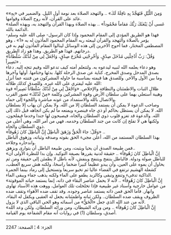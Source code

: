 ------------------------------------------------------------------------

«وَمِنَ اللَّيْلِ فَتَهَجَّدْ بِهِ نافِلَةً لَكَ» .. والتهجد الصلاة بعد نومة أول الليل.
والضمير في «بِهِ» عائد على القرآن، لأنه روح الصلاة وقوامها.  
«عَسى أَنْ يَبْعَثَكَ رَبُّكَ مَقاماً مَحْمُوداً» .. بهذه الصلاة وبهذا القرآن والتهجد به،
وبهذه الصلة الدائمة بالله.  
فهذا هو الطريق المؤدي إلى المقام المحمود وإذا كان الرسول- صلى الله عليه
وسلم- يؤمر بالصلاة والتهجد والقرآن ليبعثه ربه المقام المحمود المأذون له
به «1» ، وهو المصطفى المختار، فما أحوج الآخرين إلى هذه الوسائل لينالوا
المقام المأذون لهم به في درجاتهم. فهذا هو الطريق. وهذا هو زاد الطريق.  
«وَقُلْ: رَبِّ أَدْخِلْنِي مُدْخَلَ صِدْقٍ. وَأَخْرِجْنِي مُخْرَجَ صِدْقٍ، وَاجْعَلْ لِي مِنْ لَدُنْكَ سُلْطاناً
نَصِيراً» .  
وهو دعاء يعلمه الله لنبيه ليدعوه به. ولتتعلم أمته كيف تدعو الله وفيم
تتجه إليه. دعاء بصدق المدخل وصدق المخرج، كناية عن صدق الرحلة كلها. بدئها
وختامها. أولها وآخرها وما بين الأول والآخر. وللصدق هنا قيمته بمناسبة ما
حاوله المشركون من فتنته عما أنزل الله عليه ليفتري على الله غيره. وللصدق
كذلك ظلاله:  
ظلال الثبات والاطمئنان والنظافة والإخلاص. «وَاجْعَلْ لِي مِنْ لَدُنْكَ سُلْطاناً
نَصِيراً» قوة وهيبة أستعلي بهما على سلطان الأرض وقوة المشركين وكلمة «مِنْ
لَدُنْكَ» تصور القرب والاتصال بالله والاستمداد من عونه مباشرة واللجوء إلى
حماه.  
وصاحب الدعوة لا يمكن أن يستمد السلطان إلا من الله. ولا يمكن أن يهاب إلا
بسلطان الله. لا يمكن أن يستظل بحاكم أو ذي جاه فينصره ويمنعه ما لم يكن
اتجاهه قبل ذلك إلى الله. والدعوة قد تغزو قلوب ذوي السلطان والجاه،
فيصبحون لها جندا وخدما فيفلحون، ولكنها هي لا تفلح إن كانت من جند السلطان
وخدمه، فهي من أمر الله، وهي أعلى من ذوي السلطان والجاه.  
«وَقُلْ: جاءَ الْحَقُّ وَزَهَقَ الْباطِلُ إِنَّ الْباطِلَ كانَ زَهُوقاً» ..  
بهذا السلطان المستمد من الله، أعلن مجيء الحق بقوته وصدقه وثباته، وزهوق
الباطل واندحاره وجلاءه.  
فمن طبيعة الصدق أن يحيا ويثبت، ومن طبيعة الباطل أن يتوارى ويزهق..  
«إِنَّ الْباطِلَ كانَ زَهُوقاً» .. حقيقة لدنية يقررها بصيغة التوكيد. وإن بدا
للنظرة الأولى أن للباطل صولة ودولة. فالباطل ينتفخ ويتنفج وينفش، لأنه
باطل لا يطمئن إلى حقيقة ومن ثم يحاول أن يموه على العين، وأن يبدو عظيما
كبيرا ضخما راسخا، ولكنه هش سريع العطب، كشعلة الهشيم ترتفع في الفضاء
عاليا ثم تخبو سريعا وتستحيل إلى رماد بينما الجمرة الذاكية تدفىء وتنفع
وتبقى وكالزبد يطفو على الماء ولكنه يذهب جفاء ويبقى الماء.  
«إِنَّ الْباطِلَ كانَ زَهُوقاً» .. لأنه لا يحمل عناصر البقاء في ذاته، إنما يستمد
حياته الموقوتة من عوامل خارجية وأسناد غير طبيعية فإذا تخلخلت تلك
العوامل، ووهت هذه الأسناد تهاوى وانهار. فأما الحق فمن ذاته يستمد عناصر
وجوده. وقد تقف ضده الأهواء وتقف ضده الظروف ويقف ضده السلطان.. ولكن ثباته
واطمئنانه يجعل له العقبى ويكفل له البقاء، لأنه من عند الله الذي جعل
«الْحَقُّ» من أسمائه وهو الحي الباقي الذي لا يزول.  
«إِنَّ الْباطِلَ كانَ زَهُوقاً» .. ومن ورائه الشيطان، ومن ورائه السلطان. ولكن وعد
الله أصدق، وسلطان (1) في روايات أنه مقام الشفاعة يوم القيامة.

------------------------------------------------------------------------

الجزء: 4 ¦ الصفحة: 2247
